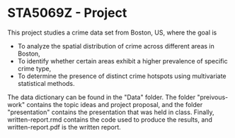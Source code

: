 # STA5069Z - Project

This project studies a crime data set from Boston, US, where the goal is 

- To analyze the spatial distribution of crime across different areas in Boston,
- To identify whether certain areas exhibit a higher prevalence of specific crime type,
- To determine the presence of distinct crime hotspots using multivariate statistical methods.

The data dictionary can be found in the "Data" folder. The folder "preivous-work" contains the topic ideas and project proposal, and the folder "presentation" contains the presentation that was held in class. Finally, written-report.rmd contains the code used to produce the results, and written-report.pdf is the written report. 

